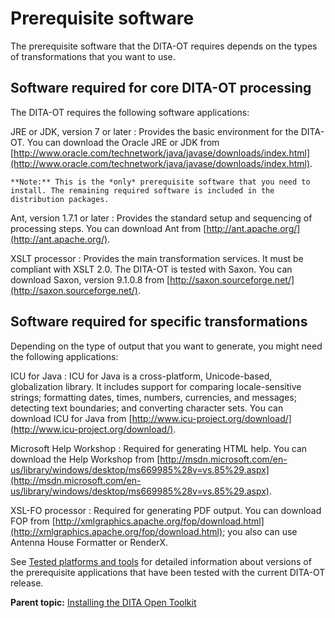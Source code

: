 # Prerequisite software

The prerequisite software that the DITA-OT requires depends on the types of transformations that you want to use.

## Software required for core DITA-OT processing

The DITA-OT requires the following software applications:

 JRE or JDK, version 7 or later
 :   Provides the basic environment for the DITA-OT. You can download the Oracle JRE or JDK from [http://www.oracle.com/technetwork/java/javase/downloads/index.html](http://www.oracle.com/technetwork/java/javase/downloads/index.html).

    **Note:** This is the *only* prerequisite software that you need to install. The remaining required software is included in the distribution packages.

  Ant, version 1.7.1 or later
 :   Provides the standard setup and sequencing of processing steps. You can download Ant from [http://ant.apache.org/](http://ant.apache.org/).

  XSLT processor
 :   Provides the main transformation services. It must be compliant with XSLT 2.0. The DITA-OT is tested with Saxon. You can download Saxon, version 9.1.0.8 from [http://saxon.sourceforge.net/](http://saxon.sourceforge.net/).

 ## Software required for specific transformations

Depending on the type of output that you want to generate, you might need the following applications:

 ICU for Java
 :   ICU for Java is a cross-platform, Unicode-based, globalization library. It includes support for comparing locale-sensitive strings; formatting dates, times, numbers, currencies, and messages; detecting text boundaries; and converting character sets. You can download ICU for Java from [http://www.icu-project.org/download/](http://www.icu-project.org/download/).

  Microsoft Help Workshop
 :   Required for generating HTML help. You can download the Help Workshop from [http://msdn.microsoft.com/en-us/library/windows/desktop/ms669985%28v=vs.85%29.aspx](http://msdn.microsoft.com/en-us/library/windows/desktop/ms669985%28v=vs.85%29.aspx).

  XSL-FO processor
 :   Required for generating PDF output. You can download FOP from [http://xmlgraphics.apache.org/fop/download.html](http://xmlgraphics.apache.org/fop/download.html); you also can use Antenna House Formatter or RenderX.

 See [Tested platforms and tools](tested-tools.md) for detailed information about versions of the prerequisite applications that have been tested with the current DITA-OT release.

**Parent topic:** [Installing the DITA Open Toolkit](../user-guide/installing.md)

